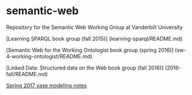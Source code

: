 # semantic-web
Repository for the Semantic Web Working Group at Vanderbilt University

[Learning SPARQL book group (fall 2015)] (learning-sparql/README.md)

[Semantic Web for the Working Ontologist book group (spring 2016)] (sw-4-working-ontologist/README.md)

[Linked Data: Structured data on the Web book group (fall 2016)] (2016-fall/README.md)

[Spring 2017 vase modeling notes](vase/README.md)

